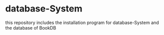 # database-System
this repository includes the installation program for database-System and the database of BookDB

